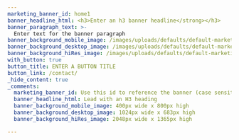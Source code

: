 ```yaml
---
marketing_banner_id: home1
banner_headline_html: <h3>Enter an h3 banner headline</strong></h3>
banner_paragraph_text: >-
  Enter text for the banner paragraph
banner_background_mobile_image: /images/uploads/defaults/default-marketing-banner-mobile.png
banner_background_desktop_image: /images/uploads/defaults/default-marketing-banner-desktop.png
banner_background_hiRes_image: /images/uploads/defaults/default-marketing-banner-hiRes.png
with_button: true
button_title: ENTER A BUTTON TITLE
button_link: /contact/
_hide_content: true
_comments:
  marketing_banner_id: Use this id to reference the banner (case sensitive)
  banner_headline_html: Lead with an H3 heading
  banner_background_mobile_image: 400px wide x 800px high
  banner_background_desktop_image: 1024px wide x 683px high
  banner_background_hiRes_image: 2048px wide x 1365px high

---
```


